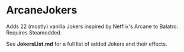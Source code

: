# ArcaneJokers
Adds 22 (mostly) vanilla Jokers inspired by Netflix's Arcane to Balatro. Requires Steamodded.

See <b>JokersList.md</b> for a full list of added Jokers and their effects.